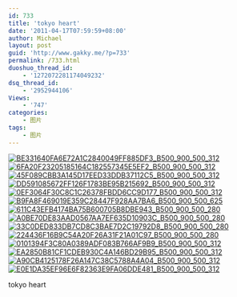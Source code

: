 ```yaml
---
id: 733
title: 'tokyo heart'
date: '2011-04-17T07:59:59+08:00'
author: Michael
layout: post
guid: 'http://www.gakky.me/?p=733'
permalink: /733.html
duoshuo_thread_id:
    - '1272072281174049232'
dsq_thread_id:
    - '2952944106'
Views:
    - '747'
categories:
    - 图片
tags:
    - 图片
---
```


[![BE331640FA6E72A1C2840049FF885DF3_B500_900_500_312](http://www.yui-aragaki.org/wp-content/uploads/img/BE331640FA6E72A1C2840049FF885DF3_B500_900_500_312.jpeg)](http://www.yui-aragaki.org/wp-content/uploads/img/BE331640FA6E72A1C2840049FF885DF3_B1280_1280_1280_800.jpeg) [![6FA20F23205185164C182557345E5EF2_B500_900_500_312](http://www.yui-aragaki.org/wp-content/uploads/img/6FA20F23205185164C182557345E5EF2_B500_900_500_312.jpeg)](http://www.yui-aragaki.org/wp-content/uploads/img/6FA20F23205185164C182557345E5EF2_B1280_1280_1280_800.jpeg) [![45F089CBB3A145D17EED33DDB37112C5_B500_900_500_312](http://www.yui-aragaki.org/wp-content/uploads/img/45F089CBB3A145D17EED33DDB37112C5_B500_900_500_312.jpeg)](http://www.yui-aragaki.org/wp-content/uploads/img/45F089CBB3A145D17EED33DDB37112C5_B1280_1280_1280_800.jpeg) [![DD591085672FF126F1783BE95B215692_B500_900_500_312](http://www.yui-aragaki.org/wp-content/uploads/img/DD591085672FF126F1783BE95B215692_B500_900_500_312.jpeg)](http://www.yui-aragaki.org/wp-content/uploads/img/DD591085672FF126F1783BE95B215692_B1280_1280_1280_800.jpeg) [![0EF3064F30C8C1C26378FBDD6CC9D177_B500_900_500_312](http://www.yui-aragaki.org/wp-content/uploads/img/0EF3064F30C8C1C26378FBDD6CC9D177_B500_900_500_312.jpeg)](http://www.yui-aragaki.org/wp-content/uploads/img/0EF3064F30C8C1C26378FBDD6CC9D177_B1280_1280_1280_800.jpeg) [![B9FA8F469019E359C28447F928AA7BA6_B500_900_500_625](http://www.yui-aragaki.org/wp-content/uploads/img/B9FA8F469019E359C28447F928AA7BA6_B500_900_500_625.jpeg)](http://www.yui-aragaki.org/wp-content/uploads/img/B9FA8F469019E359C28447F928AA7BA6_B1280_1280_720_900.jpeg) [![611C43EFB4174BA75B600705B8DBE943_B500_900_500_280](http://www.yui-aragaki.org/wp-content/uploads/img/611C43EFB4174BA75B600705B8DBE943_B500_900_500_280.jpeg)](http://www.yui-aragaki.org/wp-content/uploads/img/611C43EFB4174BA75B600705B8DBE943_B1280_1280_684_384.jpeg) [![A0BE70DE83AAD0567AA7EF635D10903C_B500_900_500_280](http://www.yui-aragaki.org/wp-content/uploads/img/A0BE70DE83AAD0567AA7EF635D10903C_B500_900_500_280.jpeg)](http://www.yui-aragaki.org/wp-content/uploads/img/A0BE70DE83AAD0567AA7EF635D10903C_B1280_1280_684_384.jpeg) [![33C0DED833DB7CD8C3BAE7D2C19792D8_B500_900_500_280](http://www.yui-aragaki.org/wp-content/uploads/img/33C0DED833DB7CD8C3BAE7D2C19792D8_B500_900_500_280.jpeg)](http://www.yui-aragaki.org/wp-content/uploads/img/33C0DED833DB7CD8C3BAE7D2C19792D8_B1280_1280_684_384.jpeg) [![224436F16B9C54A20F26A31F21A01C97_B500_900_500_280](http://www.yui-aragaki.org/wp-content/uploads/img/224436F16B9C54A20F26A31F21A01C97_B500_900_500_280.jpeg)](http://www.yui-aragaki.org/wp-content/uploads/img/224436F16B9C54A20F26A31F21A01C97_B1280_1280_684_384.jpeg) [![0101394F3C80A0389ADF083B766AF9B9_B500_900_500_312](http://www.yui-aragaki.org/wp-content/uploads/img/0101394F3C80A0389ADF083B766AF9B9_B500_900_500_312.jpeg)](http://www.yui-aragaki.org/wp-content/uploads/img/0101394F3C80A0389ADF083B766AF9B9_B1280_1280_1280_800.jpeg) [![EA2850B81CF1CDEB930C4A146BD29B95_B500_900_500_312](http://www.yui-aragaki.org/wp-content/uploads/img/EA2850B81CF1CDEB930C4A146BD29B95_B500_900_500_312.jpeg)](http://www.yui-aragaki.org/wp-content/uploads/img/EA2850B81CF1CDEB930C4A146BD29B95_B1280_1280_1280_800.jpeg) [![A90CB4125178F26A147C38C5788A4A04_B500_900_500_312](http://www.yui-aragaki.org/wp-content/uploads/img/A90CB4125178F26A147C38C5788A4A04_B500_900_500_312.jpeg)](http://www.yui-aragaki.org/wp-content/uploads/img/A90CB4125178F26A147C38C5788A4A04_B1280_1280_1280_800.jpeg) [![E0E1DA35EF96E6F82363E9FA06DDE481_B500_900_500_312](http://www.yui-aragaki.org/wp-content/uploads/img/E0E1DA35EF96E6F82363E9FA06DDE481_B500_900_500_312.jpeg)](http://www.yui-aragaki.org/wp-content/uploads/img/E0E1DA35EF96E6F82363E9FA06DDE481_B1280_1280_1280_800.jpeg)

tokyo heart